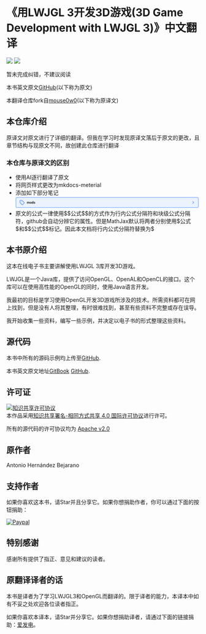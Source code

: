 # 《用LWJGL 3开发3D游戏(3D Game Development with LWJGL 3)》中文翻译
![](https://img.shields.io/badge/license-CC--BY--SA--4.0-green)
![](https://img.shields.io/github/stars/yin2hao/lwjglbook-CN-Translation)

暂未完成纠错，不建议阅读

本书英文原文[GitHub](https://github.com/lwjglgamedev/lwjglbook-bookcontents)(以下称为原文)

本翻译仓库fork自[mouse0w0](https://github.com/mouse0w0/lwjglbook-CN-Translation)(以下称为原译文)

## 本仓库介绍
原译文对原文进行了详细的翻译。但我在学习时发现原译文落后于原文的更改，且章节结构与现原文不同，故创建此仓库进行翻译

### 本仓库与原译文的区别
* 使用AI逐行翻译了原文
* 将网页样式更改为mkdocs-meterial
* 添加如下部分笔记![img.png](docs/_static/readmeimg/img.png)
* 原文的公式一律使用\$\$公式\$\$的方式作为行内公式分隔符和块级公式分隔符，github会自动分辨它的属性。但是MathJax默认将两者分别使用\$公式\$和\$\$公式\$\$标记。因此本文档将行内公式分隔符替换为\$

## 本书原介绍
这本在线电子书主要讲解使用LWJGL 3库开发3D游戏。

LWJGL是一个Java库，提供了访问OpenGL、OpenAL和OpenCL的接口。这个库可以在使用高性能的OpenGL的同时，使用Java语言开发。

我最初的目标是学习使用OpenGL开发3D游戏所涉及的技术。所需资料都可在网上找到，但是没有人将其整理，有时很难找到，甚至有些资料不完整或存在误导。

我开始收集一些资料，编写一些示例，并决定以电子书的形式整理这些资料。

## 源代码

本书中所有的源码示例均上传至[GitHub](https://github.com/lwjglgamedev/lwjglbook).

本书英文原文地址[GitBook](https://ahbejarano.gitbook.io/lwjglgamedev/) [GitHub](https://github.com/lwjglgamedev/lwjglbook-bookcontents).

## 许可证

<a rel="license" href="http://creativecommons.org/licenses/by-sa/4.0/"><img alt="知识共享许可协议" style="border-width:0" src="https://i.creativecommons.org/l/by-sa/4.0/88x31.png" /></a><br />本作品采用<a rel="license" href="http://creativecommons.org/licenses/by-sa/4.0/">知识共享署名-相同方式共享 4.0 国际许可协议</a>进行许可。

所有的源代码的许可协议均为 [Apache v2.0](https://www.apache.org/licenses/LICENSE-2.0 "Apache v2.0")

## 原作者
Antonio Hernández Bejarano

## 支持作者
如果你喜欢这本书，请Star并且分享它。如果你想捐助作者，你可以通过下面的按钮捐助：

[![Paypal](https://www.paypalobjects.com/en_US/i/btn/btn_donate_LG.gif)](https://www.paypal.com/cgi-bin/webscr?cmd=_s-xclick&hosted_button_id=5MH9AA9TPQQBN)

## 特别感谢
感谢所有提供了指正、意见和建议的读者。

## 原翻译译者的话
本书是译者为了学习LWJGL3和OpenGL而翻译的。限于译者的能力，本译本中如有不妥之处欢迎各位读者指正。

如果你喜欢本译本，请Star并分享它。如果你想捐助译者，请通过下面的链接捐助：[爱发电](https://afdian.com/@mouse)。